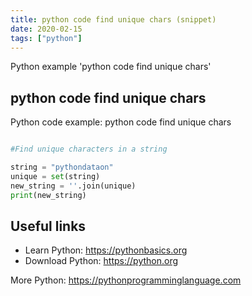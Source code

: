 ```yaml
---
title: python code find unique chars (snippet)
date: 2020-02-15
tags: ["python"]
---
```

Python example 'python code find unique chars'


## python code find unique chars

Python code example: python code find unique chars

```python

#Find unique characters in a string

string = "pythondataon"   
unique = set(string)
new_string = ''.join(unique)
print(new_string)


```

## Useful links

- Learn Python: https://pythonbasics.org
- Download Python: https://python.org

More Python: https://pythonprogramminglanguage.com
